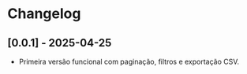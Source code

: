 # Changelog

## [0.0.1] - 2025-04-25
- Primeira versão funcional com paginação, filtros e exportação CSV.